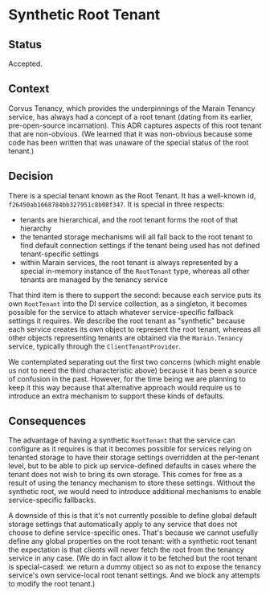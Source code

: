 # Synthetic Root Tenant

## Status

Accepted.

## Context

Corvus Tenancy, which provides the underpinnings of the Marain Tenancy service, has always had a concept of a root tenant (dating from its earlier, pre-open-source incarnation). This ADR captures aspects of this root tenant that are non-obvious. (We learned that it was non-obvious because some code has been written that was unaware of the special status of the root tenant.)


## Decision

There is a special tenant known as the Root Tenant. It has a well-known id, `f26450ab1668784bb327951c8b08f347`. It is special in three respects:

 * tenants are hierarchical, and the root tenant forms the root of that hierarchy
 * the tenanted storage mechanisms will all fall back to the root tenant to find default connection settings if the tenant being used has not defined tenant-specific settings
 * within Marain services, the root tenant is always represented by a special in-memory instance of the `RootTenant` type, whereas all other tenants are managed by the tenancy service

 That third item is there to support the second: because each service puts its own `RootTenant` into the DI service collection, as a singleton, it becomes possible for the service to attach whatever service-specific fallback settings it requires. We describe the root tenant as "synthetic" because each service creates its own object to represent the root tenant, whereas all other objects representing tenants are obtained via the `Marain.Tenancy` service, typically through the `ClientTenantProvider`.

 We contemplated separating out the first two concerns (which might enable us not to need the third characteristic above) because it has been a source of confusion in the past. However, for the time being we are planning to keep it this way because that alternative approach would require us to introduce an extra mechanism to support these kinds of defaults.


## Consequences

The advantage of having a synthetic `RootTenant` that the service can configure as it requires is that it becomes possible for services relying on tenanted storage to have their storage settings overridden at the per-tenant level, but to be able to pick up service-defined defaults in cases where the tenant does not wish to bring its own storage. This comes for free as a result of using the tenancy mechanism to store these settings. Without the synthetic root, we would need to introduce additional mechanisms to enable service-specific fallbacks.

A downside of this is that it's not currently possible to define global default storage settings that automatically apply to any service that does not choose to define service-specific ones. That's because we cannot usefully define any global properties on the root tenant: with a synthetic root tenant the expectation is that clients will never fetch the root from the tenancy service in any case. (We do in fact allow it to be fetched but the root tenant is special-cased: we return a dummy object so as not to expose the tenancy service's own service-local root tenant settings. And we block any attempts to modify the root tenant.)